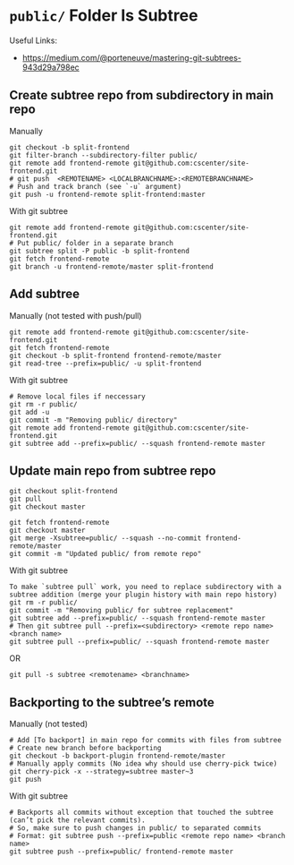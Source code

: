 # `public/` Folder Is Subtree

Useful Links:

* https://medium.com/@porteneuve/mastering-git-subtrees-943d29a798ec

## Create subtree repo from subdirectory in main repo

Manually

```
git checkout -b split-frontend
git filter-branch --subdirectory-filter public/
git remote add frontend-remote git@github.com:cscenter/site-frontend.git
# git push  <REMOTENAME> <LOCALBRANCHNAME>:<REMOTEBRANCHNAME>
# Push and track branch (see `-u` argument)
git push -u frontend-remote split-frontend:master
```

With git subtree

```
git remote add frontend-remote git@github.com:cscenter/site-frontend.git
# Put public/ folder in a separate branch
git subtree split -P public -b split-frontend
git fetch frontend-remote
git branch -u frontend-remote/master split-frontend
```


## Add subtree

Manually (not tested with push/pull)

```
git remote add frontend-remote git@github.com:cscenter/site-frontend.git
git fetch frontend-remote
git checkout -b split-frontend frontend-remote/master
git read-tree --prefix=public/ -u split-frontend
```

With git subtree

```
# Remove local files if neccessary
git rm -r public/
git add -u
git commit -m "Removing public/ directory"
git remote add frontend-remote git@github.com:cscenter/site-frontend.git
git subtree add --prefix=public/ --squash frontend-remote master
```

## Update main repo from subtree repo

```
git checkout split-frontend
git pull
git checkout master
```


```
git fetch frontend-remote
git checkout master
git merge -Xsubtree=public/ --squash --no-commit frontend-remote/master
git commit -m "Updated public/ from remote repo"
```

With git subtree

```
To make `subtree pull` work, you need to replace subdirectory with a subtree addition (merge your plugin history with main repo history)
git rm -r public/
git commit -m "Removing public/ for subtree replacement"
git subtree add --prefix=public/ --squash frontend-remote master
# Then git subtree pull --prefix=<subdirectory> <remote repo name> <branch name>
git subtree pull --prefix=public/ --squash frontend-remote master
```

OR 

```
git pull -s subtree <remotename> <branchname>
```

## Backporting to the subtree’s remote

Manually (not tested)

```
# Add [To backport] in main repo for commits with files from subtree
# Create new branch before backporting
git checkout -b backport-plugin frontend-remote/master
# Manually apply commits (No idea why should use cherry-pick twice)
git cherry-pick -x --strategy=subtree master~3
git push
```

With git subtree

```
# Backports all commits without exception that touched the subtree (can’t pick the relevant commits).
# So, make sure to push changes in public/ to separated commits
# Format: git subtree push --prefix=public <remote repo name> <branch name>
git subtree push --prefix=public/ frontend-remote master
```